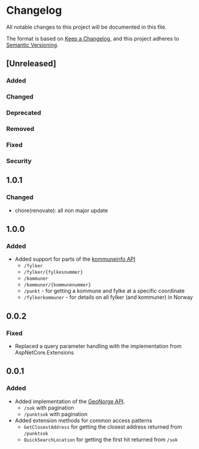 # Changelog

All notable changes to this project will be documented in this file.

The format is based on [Keep a Changelog](https://keepachangelog.com/en/1.1.0/),
and this project adheres to [Semantic Versioning](https://semver.org/spec/v2.0.0.html).

## [Unreleased]

### Added <!-- for new features. -->
### Changed <!--  for changes in existing functionality. -->
### Deprecated <!--  for soon-to-be removed features. -->
### Removed <!-- for now removed features. -->
### Fixed <!-- for any bug fixes. -->
### Security <!-- in case of vulnerabilities. -->

## 1.0.1

### Changed

- chore(renovate): all non major update

## 1.0.0

### Added

- Added support for parts of the [kommuneinfo API](https://ws.geonorge.no/kommuneinfo/v1/)
  - `/fylker`
  - `/fylker/{fylkesnummer}`
  - `/kommuner`
  - `/kommuner/{kommunenummer}`
  - `/punkt` - for getting a kommune and fylke at a specific coordinate
  - `/fylkerkommuner` - for details on all fylker (and kommuner) in Norway

## 0.0.2

### Fixed

- Replaced a query parameter handling with the implementation from AspNetCore.Extensions

## 0.0.1

### Added

- Added implementation of the [GeoNorge API](https://ws.geonorge.no/adresser/v1).
  - `/sok` with pagination
  - `/punktsok` with pagination
- Added extension methods for common access patterns
  - `GetClosestAddress` for getting the closest address returned from `/punktsok`
  - `QuickSearchLocation` for getting the first hit returned from `/sok`
